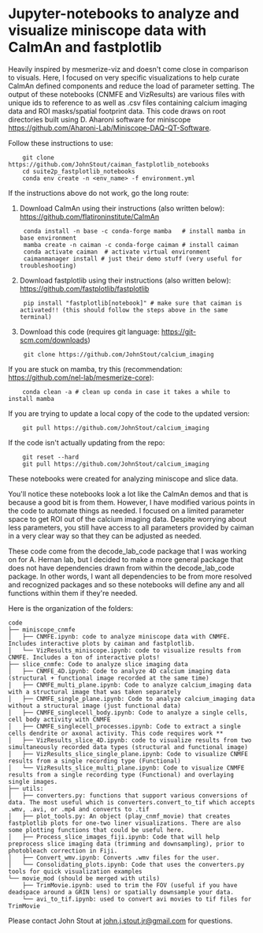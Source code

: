 # Jupyter-notebooks to analyze and visualize miniscope data with CaImAn and fastplotlib
Heavily inspired by mesmerize-viz and doesn't come close in comparison to visuals. Here, I focused on very specific visualizations to help curate CaImAn defined components and reduce the load of parameter setting. The output of these notebooks (CNMFE and VizResults) are various files with unique ids to reference to as well as .csv files containing calcium imaging data and ROI masks/spatial footprint data. This code draws on root directories built using D. Aharoni software for miniscope https://github.com/Aharoni-Lab/Miniscope-DAQ-QT-Software.

Follow these instructions to use:

        git clone https://github.com/JohnStout/caiman_fastplotlib_notebooks
        cd suite2p_fastplotlib_notebooks
        conda env create -n <env_name> -f environment.yml

If the instructions above do not work, go the long route:

1) Download CaImAn using their instructions (also written below): https://github.com/flatironinstitute/CaImAn

        conda install -n base -c conda-forge mamba   # install mamba in base environment
        mamba create -n caiman -c conda-forge caiman # install caiman
        conda activate caiman  # activate virtual environment
        caimanmanager install # just their demo stuff (very useful for troubleshooting)
        
3) Download fastplotlib using their instructions (also written below): https://github.com/fastplotlib/fastplotlib
   
        pip install "fastplotlib[notebook]" # make sure that caiman is activated!! (this should follow the steps above in the same terminal)

4) Download this code (requires git language: https://git-scm.com/downloads)

        git clone https://github.com/JohnStout/calcium_imaging

If you are stuck on mamba, try this (recommendation: https://github.com/nel-lab/mesmerize-core):

        conda clean -a # clean up conda in case it takes a while to install mamba

If you are trying to update a local copy of the code to the updated version:

        git pull https://github.com/JohnStout/calcium_imaging

If the code isn't actually updating from the repo:

        git reset --hard
        git pull https://github.com/JohnStout/calcium_imaging

These notebooks were created for analyzing miniscope and slice data.

You'll notice these notebooks look a lot like the CaImAn demos and that is because a good bit is from them. However, I have modified various points in the code to automate things as needed. I focused on a limited parameter space to get ROI out of the calcium imaging data. Despite worrying about less parameters, you still have access to all parameters provided by caiman in a very clear way so that they can be adjusted as needed.

These code come from the decode_lab_code package that I was working on for A. Hernan lab, but I decided to make a more general package that does not have dependencies drawn from within the decode_lab_code package. In other words, I want all dependencies to be from more resolved and recognized packages and so these notebooks will define any and all functions within them if they're needed.

Here is the organization of the folders:

    code
    ├── miniscope_cnmfe
    │   ├── CNMFE.ipynb: code to analyze miniscope data with CNMFE. Includes interactive plots by caiman and fastplotlib.
    │   └── VizResults_miniscope.ipynb: code to visualize results from CNMFE. Includes a ton of interactive plots!
    ├── slice_cnmfe: Code to analyze slice imaging data
    │   ├── CNMFE_4D.ipynb: Code to analyze 4D calcium imaging data (structural + functional image recorded at the same time)
    │   ├── CNMFE_multi_plane.ipynb: Code to analyze calcium_imaging data with a structural image that was taken separately
    │   ├── CNMFE_single_plane.ipynb: Code to analyze calcium_imaging data without a structural image (just functional data)
    │   ├── CNMFE_singlecell_body.ipynb: Code to analyze a single cells, cell body activity with CNMFE
    │   ├── CNMFE_singlecell_processes.ipynb: Code to extract a single cells dendrite or axonal activity. This code requires work **
    │   ├── VizResults_slice_4D.ipynb: code to visualize results from two simultaneously recorded data types (structural and functional image)
    │   ├── VizResults_slice_single_plane.ipynb: Code to visualize CNMFE results from a single recording type (Functional)
    │   └── VizResults_slice_multi_plane.ipynb: Code to visualize CNMFE results from a single recording type (Functional) and overlaying single images.
    ├── utils: 
    │   ├── converters.py: functions that support various conversions of data. The most useful which is converters.convert_to_tif which accepts .wmv, .avi, or .mp4 and converts to .tif
    │   ├── plot_tools.py: An object (play_cnmf_movie) that creates fastplotlib plots for one-two liner visualizations. There are also some plotting functions that could be useful here.
    │   ├── Process_slice_images_fiji.ipynb: Code that will help preprocess slice imaging data (trimming and downsampling), prior to photobleach correction in Fiji.
    │   ├── Convert_wmv.ipynb: Converts .wmv files for the user.
    │   └── Consolidating_plots.ipynb: Code that uses the converters.py tools for quick visualization examples
    └── movie_mod (should be merged with utils)
        ├── TrimMovie.ipynb: used to trim the FOV (useful if you have deadspace around a GRIN lens) or spatially downsample your data.
        └── avi_to_tif.ipynb: used to convert avi movies to tif files for TrimMovie

Please contact John Stout at john.j.stout.jr@gmail.com for questions.
